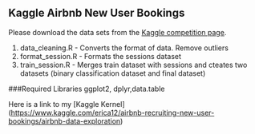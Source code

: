 ## Kaggle Airbnb New User Bookings

Please download the data sets from the [Kaggle competition page](https://www.kaggle.com/c/airbnb-recruiting-new-user-bookings).

1. data_cleaning.R - Converts the format of data. Remove outliers
2. format_session.R - Formats the sessions dataset
3. train_session.R - Merges train dataset with sessions and cteates two datasets (binary classification dataset and final dataset)

###Required Libraries
ggplot2, dplyr,data.table

Here is a link to my [Kaggle Kernel] (https://www.kaggle.com/erica12/airbnb-recruiting-new-user-bookings/airbnb-data-exploration)

